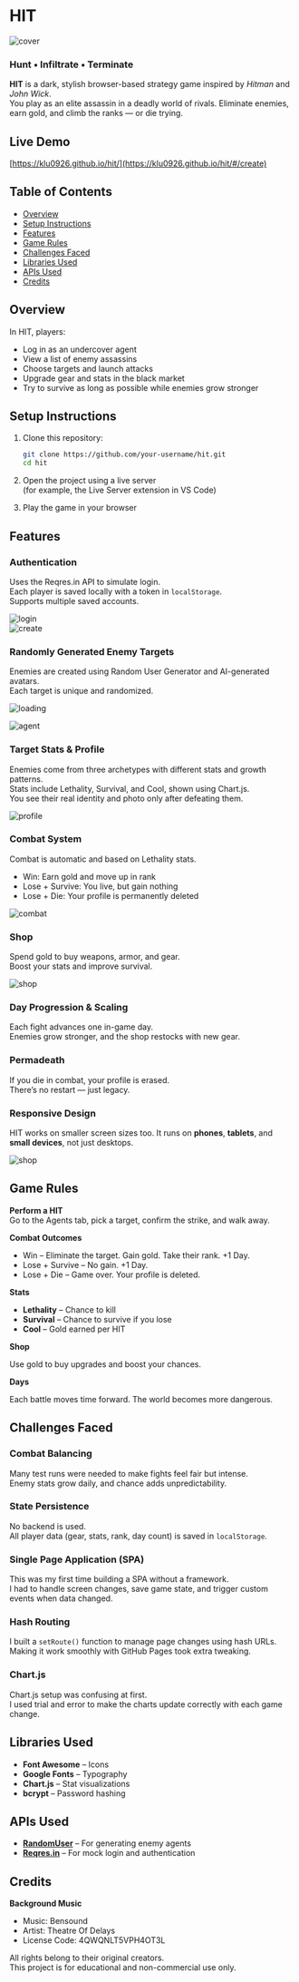 # HIT

![cover](./assets/screenshot/cover.png)

### Hunt • Infiltrate • Terminate

**HIT** is a dark, stylish browser-based strategy game inspired by _Hitman_ and _John Wick_.  
You play as an elite assassin in a deadly world of rivals. Eliminate enemies, earn gold, and climb the ranks — or die trying.

## Live Demo

[https://klu0926.github.io/hit/](https://klu0926.github.io/hit/#/create)

## Table of Contents

- [Overview](#overview)
- [Setup Instructions](#setup-instructions)
- [Features](#features)
- [Game Rules](#game-rules)
- [Challenges Faced](#challenges-faced)
- [Libraries Used](#libraries-used)
- [APIs Used](#apis-used)
- [Credits](#credits)

## Overview

In HIT, players:

- Log in as an undercover agent
- View a list of enemy assassins
- Choose targets and launch attacks
- Upgrade gear and stats in the black market
- Try to survive as long as possible while enemies grow stronger

## Setup Instructions

1. Clone this repository:

   ```bash
   git clone https://github.com/your-username/hit.git
   cd hit
   ```

2. Open the project using a live server  
   (for example, the Live Server extension in VS Code)

3. Play the game in your browser

## Features

### Authentication

Uses the Reqres.in API to simulate login.  
Each player is saved locally with a token in `localStorage`.  
Supports multiple saved accounts.

![login](./assets/screenshot/login.png)  
![create](./assets/screenshot/create.png)

### Randomly Generated Enemy Targets

Enemies are created using Random User Generator and AI-generated avatars.  
Each target is unique and randomized.

![loading](./assets/screenshot/loading.webp)

![agent](./assets/screenshot/agents.png)

### Target Stats & Profile

Enemies come from three archetypes with different stats and growth patterns.  
Stats include Lethality, Survival, and Cool, shown using Chart.js.  
You see their real identity and photo only after defeating them.

![profile](./assets/screenshot/profile.png)

### Combat System

Combat is automatic and based on Lethality stats.

- Win: Earn gold and move up in rank
- Lose + Survive: You live, but gain nothing
- Lose + Die: Your profile is permanently deleted

![combat](./assets/screenshot/combat.png)

### Shop

Spend gold to buy weapons, armor, and gear.  
Boost your stats and improve survival.

![shop](./assets/screenshot/shop.png)

### Day Progression & Scaling

Each fight advances one in-game day.  
Enemies grow stronger, and the shop restocks with new gear.

### Permadeath

If you die in combat, your profile is erased.  
There’s no restart — just legacy.

### Responsive Design

HIT works on smaller screen sizes too. It runs on **phones**, **tablets**, and **small devices**, not just desktops.

![shop](./assets/screenshot/mobile.png)

## Game Rules

**Perform a HIT**  
Go to the Agents tab, pick a target, confirm the strike, and walk away.

**Combat Outcomes**

- Win – Eliminate the target. Gain gold. Take their rank. +1 Day.
- Lose + Survive – No gain. +1 Day.
- Lose + Die – Game over. Your profile is deleted.

**Stats**

- **Lethality** – Chance to kill
- **Survival** – Chance to survive if you lose
- **Cool** – Gold earned per HIT

**Shop**

Use gold to buy upgrades and boost your chances.

**Days**

Each battle moves time forward. The world becomes more dangerous.

## Challenges Faced

### Combat Balancing

Many test runs were needed to make fights feel fair but intense.  
Enemy stats grow daily, and chance adds unpredictability.

### State Persistence

No backend is used.  
All player data (gear, stats, rank, day count) is saved in `localStorage`.

### Single Page Application (SPA)

This was my first time building a SPA without a framework.  
I had to handle screen changes, save game state, and trigger custom events when data changed.

### Hash Routing

I built a `setRoute()` function to manage page changes using hash URLs.  
Making it work smoothly with GitHub Pages took extra tweaking.

### Chart.js

Chart.js setup was confusing at first.  
I used trial and error to make the charts update correctly with each game change.

## Libraries Used

- **Font Awesome** – Icons
- **Google Fonts** – Typography
- **Chart.js** – Stat visualizations
- **bcrypt** – Password hashing

## APIs Used

- **[RandomUser](https://randomuser.me/)** – For generating enemy agents
- **[Reqres.in](https://reqres.in/)** – For mock login and authentication

## Credits

**Background Music**

- Music: Bensound
- Artist: Theatre Of Delays
- License Code: 4QWQNLT5VPH4OT3L

All rights belong to their original creators.  
This project is for educational and non-commercial use only.
